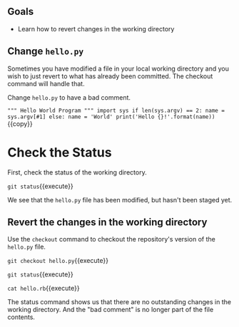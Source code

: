 ## Goals

* Learn how to revert changes in the working directory

## Change `hello.py`

Sometimes you have modified a file in your local working directory
and you wish to just revert to what has already been committed.  The
checkout command will handle that.

Change `hello.py` to have a bad comment.

`"""
Hello World Program
"""
import sys
if len(sys.argv) == 2:
    name = sys.argv[#1]
else:
    name = 'World'
print('Hello {}!'.format(name))`{{copy}}

# Check the Status

First, check the status of the working directory.

`git status`{{execute}}

We see that the `hello.py` file has been modified, but hasn't been
staged yet.

## Revert the changes in the working directory

Use the `checkout` command to checkout the repository's version of
the `hello.py` file.


`git checkout hello.py`{{execute}}

`git status`{{execute}}

`cat hello.rb`{{execute}}


The status command shows us that there are no outstanding changes
in the working directory.  And the "bad comment" is no longer part of
the file contents.
